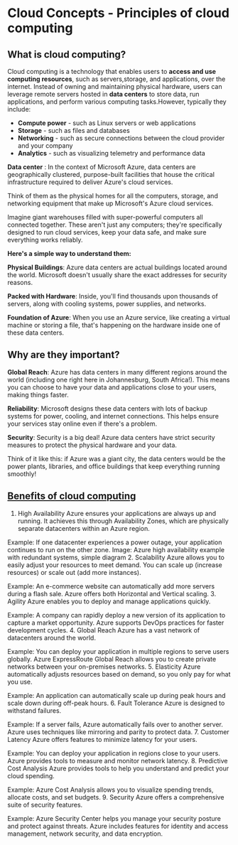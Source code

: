 # Cloud Concepts - Principles of cloud computing

## What is cloud computing?

Cloud computing is a technology that enables users to **access and use computing resources**, such as servers,storage, and applications, over the internet. Instead of owning and maintaining physical hardware, users can leverage remote servers hosted in **data centers** to store data, run applications, and perform various computing tasks.However, typically they include:

- **Compute power** - such as Linux servers or web applications
- **Storage** - such as files and databases
- **Networking** - such as secure connections between the cloud provider and your company
- **Analytics** - such as visualizing telemetry and performance data


**Data center**
: In the context of Microsoft Azure, data centers are geographically clustered, purpose-built facilities that house the critical infrastructure required to deliver Azure's cloud services.

Think of them as the physical homes for all the computers, storage, and networking equipment that make up Microsoft's Azure cloud services.

Imagine giant warehouses filled with super-powerful computers all connected together. These aren't just any computers; they're specifically designed to run cloud services, keep your data safe, and make sure everything works reliably.

**Here's a simple way to understand them:**

**Physical Buildings**: Azure data centers are actual buildings located around the world. Microsoft doesn't usually share the exact addresses for security reasons.  

**Packed with Hardware**: Inside, you'll find thousands upon thousands of servers, along with cooling systems, power supplies, and networks.  

**Foundation of Azure**: When you use an Azure service, like creating a virtual machine or storing a file, that's happening on the hardware inside one of these data centers.

## Why are they important?

**Global Reach**: Azure has data centers in many different regions around the world (including one right here in Johannesburg, South Africa!). This means you can choose to have your data and applications close to your users, making things faster. 

**Reliability**: Microsoft designs these data centers with lots of backup systems for power, cooling, and internet connections. This helps ensure your services stay online even if there's a problem.   

**Security**: Security is a big deal! Azure data centers have strict security measures to protect the physical hardware and your data. 

Think of it like this: if Azure was a giant city, the data centers would be the power plants, libraries, and office buildings that keep everything running smoothly!

## [Benefits of cloud computing](https://docs.microsoft.com/en-us/learn/modules/principles-cloud-computing/3-benefits-of-cloud-computing)

1. High Availability
Azure ensures your applications are always up and running. It achieves this through Availability Zones, which are physically separate datacenters within an Azure region.

Example: If one datacenter experiences a power outage, your application continues to run on the other zone.
Image: Azure high availability example with redundant systems, simple diagram
2. Scalability
Azure allows you to easily adjust your resources to meet demand. You can scale up (increase resources) or scale out (add more instances).

Example: An e-commerce website can automatically add more servers during a flash sale.
Azure offers both Horizontal and Vertical scaling.
3. Agility
Azure enables you to deploy and manage applications quickly.

Example: A company can rapidly deploy a new version of its application to capture a market opportunity.
Azure supports DevOps practices for faster development cycles.
4. Global Reach
Azure has a vast network of datacenters around the world.

Example: You can deploy your application in multiple regions to serve users globally.
Azure ExpressRoute Global Reach allows you to create private networks between your on-premises networks.
5. Elasticity
Azure automatically adjusts resources based on demand, so you only pay for what you use.

Example: An application can automatically scale up during peak hours and scale down during off-peak hours.
6. Fault Tolerance
Azure is designed to withstand failures.

Example: If a server fails, Azure automatically fails over to another server.
Azure uses techniques like mirroring and parity to protect data.
7. Customer Latency
Azure offers features to minimize latency for your users.

Example: You can deploy your application in regions close to your users.
Azure provides tools to measure and monitor network latency.
8. Predictive Cost Analysis
Azure provides tools to help you understand and predict your cloud spending.

Example: Azure Cost Analysis allows you to visualize spending trends, allocate costs, and set budgets.
9. Security
Azure offers a comprehensive suite of security features.

Example: Azure Security Center helps you manage your security posture and protect against threats.
Azure includes features for identity and access management, network security, and data encryption.

